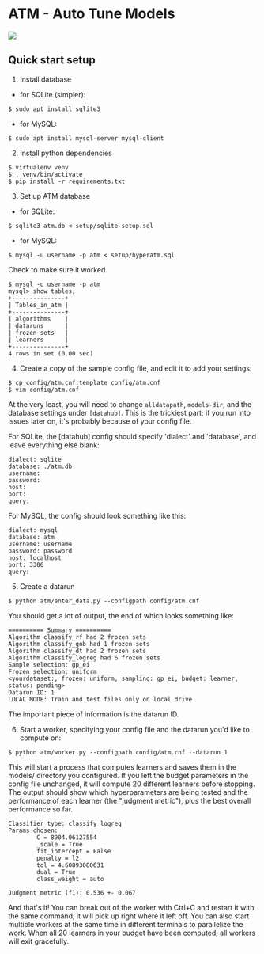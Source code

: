 ATM - Auto Tune Models
====

[![](https://img.shields.io/badge/docs-latest-blue.svg)](https://hdi-project.github.io/ATM/)

## Quick start setup
1. Install database
- for SQLite (simpler):
```
$ sudo apt install sqlite3
```

- for MySQL: 
```
$ sudo apt install mysql-server mysql-client
```

2. Install python dependencies
```
$ virtualenv venv
$ . venv/bin/activate
$ pip install -r requirements.txt
```

3. Set up ATM database
- for SQLite:
```
$ sqlite3 atm.db < setup/sqlite-setup.sql
```

- for MySQL:
```
$ mysql -u username -p atm < setup/hyperatm.sql
```
Check to make sure it worked.
```
$ mysql -u username -p atm
mysql> show tables;
+---------------+
| Tables_in_atm |
+---------------+
| algorithms    |
| dataruns      |
| frozen_sets   |
| learners      |
+---------------+
4 rows in set (0.00 sec)
``` 

4. Create a copy of the sample config file, and edit it to add your settings:
```
$ cp config/atm.cnf.template config/atm.cnf
$ vim config/atm.cnf
```
At the very least, you will need to change `alldatapath`, `models-dir`, and the
database settings under `[datahub]`. This is the trickiest part; if you run into
issues later on, it's probably because of your config file. 

For SQLite, the [datahub] config should specify 'dialect' and 'database', and
leave everything else blank:
```
dialect: sqlite
database: ./atm.db
username:
password:
host:
port:
query:
```

For MySQL, the config should look something like this: 
```
dialect: mysql
database: atm
username: username
password: password
host: localhost
port: 3306
query:
```


5. Create a datarun
```
$ python atm/enter_data.py --configpath config/atm.cnf
```
You should get a lot of output, the end of which looks something like:

    ========== Summary ==========
    Algorithm classify_rf had 2 frozen sets
    Algorithm classify_gnb had 1 frozen sets
    Algorithm classify_dt had 2 frozen sets
    Algorithm classify_logreg had 6 frozen sets
    Sample selection: gp_ei
    Frozen selection: uniform
    <yourdataset:, frozen: uniform, sampling: gp_ei, budget: learner, status: pending>
    Datarun ID: 1
    LOCAL MODE: Train and test files only on local drive

The important piece of information is the datarun ID.

6. Start a worker, specifying your config file and the datarun you'd like to
   compute on:
```
$ python atm/worker.py --configpath config/atm.cnf --datarun 1
```

This will start a process that computes learners and saves them in the models/
directory you configured. If you left the budget parameters in the config file
unchanged, it will compute 20 different learners before stopping. The output
should show which hyperparameters are being tested and the performance of each
learner (the "judgment metric"), plus the best overall performance so far.

    Classifier type: classify_logreg
    Params chosen:
            C = 8904.06127554
            _scale = True
            fit_intercept = False
            penalty = l2
            tol = 4.60893080631
            dual = True
            class_weight = auto

    Judgment metric (f1): 0.536 +- 0.067

And that's it! You can break out of the worker with Ctrl+C and restart it with
the same command; it will pick up right where it left off. You can also start
multiple workers at the same time in different terminals to parallelize the
work. When all 20 learners in your budget have been computed, all workers will
exit gracefully.

<!--Note: Any dataset with less than 30 samples will fail for the DBN classifier unless the DBN `minibatch_size` constant is changed to match the number of samples.-->
